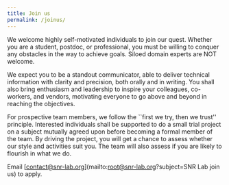 ```yaml
---
title: Join us
permalink: /joinus/
---
```


We welcome highly self-motivated individuals to join our quest.  Whether you are a student, postdoc, or professional, you must be willing to conquer any obstacles in the way to achieve goals.  Siloed domain experts are NOT welcome.

We expect you to be a standout communicator, able to deliver technical information with clarity and precision, both orally and in writing.  You shall also bring enthusiasm and leadership to inspire your colleagues, co-workers, and vendors, motivating everyone to go above and beyond in reaching the objectives.

For prospective team members, we follow the ``first we try, then we trust'' principle.  Interested individuals shall be supported to do a small trial project on a subject mutually agreed upon before becoming a formal member of the team.  By driving the project, you will get a chance to assess whether our style and activities suit you.  The team will also assess if you are likely to flourish in what we do.

Email [contact@snr-lab.org](mailto:root@snr-lab.org?subject=SNR Lab join us) to apply.
